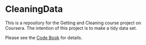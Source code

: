 # CleaningData

This is a repository for the Getting and Cleaning course project on Coursera.
The intention of this project is to make a tidy data set.

Please see the [Code Book](CodeBook.md) for details.
